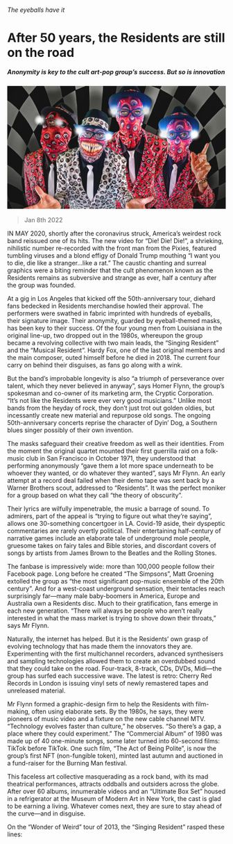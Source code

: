 ###### The eyeballs have it

# After 50 years, the Residents are still on the road 

##### Anonymity is key to the cult art-pop group’s success. But so is innovation 

![image](images/20220108_BKP003_0.jpg) 

> Jan 8th 2022 

IN MAY 2020, shortly after the coronavirus struck, America’s weirdest rock band reissued one of its hits. The new video for “Die! Die! Die!”, a shrieking, nihilistic number re-recorded with the front man from the Pixies, featured tumbling viruses and a blond effigy of Donald Trump mouthing “I want you to die, die like a stranger…like a rat.” The caustic chanting and surreal graphics were a biting reminder that the cult phenomenon known as the Residents remains as subversive and strange as ever, half a century after the group was founded.

At a gig in Los Angeles that kicked off the 50th-anniversary tour, diehard fans bedecked in Residents merchandise howled their approval. The performers were swathed in fabric imprinted with hundreds of eyeballs, their signature image. Their anonymity, guarded by eyeball-themed masks, has been key to their success. Of the four young men from Louisiana in the original line-up, two dropped out in the 1980s, whereupon the group became a revolving collective with two main leads, the “Singing Resident” and the “Musical Resident”. Hardy Fox, one of the last original members and the main composer, outed himself before he died in 2018. The current four carry on behind their disguises, as fans go along with a wink.


But the band’s improbable longevity is also “a triumph of perseverance over talent, which they never believed in anyway”, says Homer Flynn, the group’s spokesman and co-owner of its marketing arm, the Cryptic Corporation. “It’s not like the Residents were ever very good musicians.” Unlike most bands from the heyday of rock, they don’t just trot out golden oldies, but incessantly create new material and repurpose old songs. The ongoing 50th-anniversary concerts reprise the character of Dyin’ Dog, a Southern blues singer possibly of their own invention.

The masks safeguard their creative freedom as well as their identities. From the moment the original quartet mounted their first guerrilla raid on a folk-music club in San Francisco in October 1971, they understood that performing anonymously “gave them a lot more space underneath to be whoever they wanted, or do whatever they wanted”, says Mr Flynn. An early attempt at a record deal failed when their demo tape was sent back by a Warner Brothers scout, addressed to “Residents”. It was the perfect moniker for a group based on what they call “the theory of obscurity”.

Their lyrics are wilfully impenetrable, the music a barrage of sound. To admirers, part of the appeal is “trying to figure out what they’re saying”, allows one 30-something concertgoer in LA. Covid-19 aside, their dyspeptic commentaries are rarely overtly political. Their entertaining half-century of narrative games include an elaborate tale of underground mole people, gruesome takes on fairy tales and Bible stories, and discordant covers of songs by artists from James Brown to the Beatles and the Rolling Stones.

The fanbase is impressively wide: more than 100,000 people follow their Facebook page. Long before he created “The Simpsons”, Matt Groening extolled the group as “the most significant pop-music ensemble of the 20th century”. And for a west-coast underground sensation, their tentacles reach surprisingly far—many male baby-boomers in America, Europe and Australia own a Residents disc. Much to their gratification, fans emerge in each new generation. “There will always be people who aren’t really interested in what the mass market is trying to shove down their throats,” says Mr Flynn.

Naturally, the internet has helped. But it is the Residents’ own grasp of evolving technology that has made them the innovators they are. Experimenting with the first multichannel recorders, advanced synthesisers and sampling technologies allowed them to create an overdubbed sound that they could take on the road. Four-track, 8-track, CDs, DVDs, Midi—the group has surfed each successive wave. The latest is retro: Cherry Red Records in London is issuing vinyl sets of newly remastered tapes and unreleased material.

Mr Flynn formed a graphic-design firm to help the Residents with film-making, often using elaborate sets. By the 1980s, he says, they were pioneers of music video and a fixture on the new cable channel MTV. “Technology evolves faster than culture,” he observes. “So there’s a gap, a place where they could experiment.” The “Commercial Album” of 1980 was made up of 40 one-minute songs, some later turned into 60-second films: TikTok before TikTok. One such film, “The Act of Being Polite”, is now the group’s first NFT (non-fungible token), minted last autumn and auctioned in a fund-raiser for the Burning Man festival.

This faceless art collective masquerading as a rock band, with its mad theatrical performances, attracts oddballs and outsiders across the globe. After over 60 albums, innumerable videos and an “Ultimate Box Set” housed in a refrigerator at the Museum of Modern Art in New York, the cast is glad to be earning a living. Whatever comes next, they are sure to stay ahead of the curve—and in disguise.

On the “Wonder of Weird” tour of 2013, the “Singing Resident” rasped these lines:


